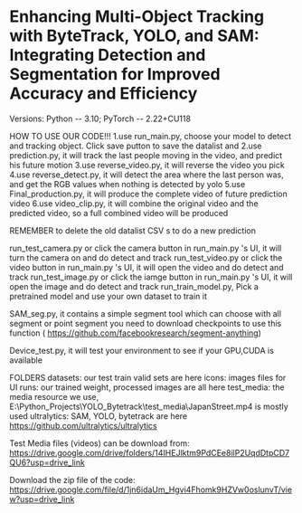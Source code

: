 # Enhancing Multi-Object Tracking with ByteTrack, YOLO, and SAM: Integrating Detection and Segmentation for Improved Accuracy and Efficiency

Versions:
Python -- 3.10;
PyTorch -- 2.22+CU118

HOW TO USE OUR CODE!!!
1.use run_main.py, choose your model to detect and tracking object. Click save putton to save the datalist and
2.use prediction.py, it will track the last people moving in the video, and predict his future motion
3.use reverse_video.py, it will reverse the video you pick
4.use reverse_detect.py, it will detect the area where the last person was, and get the RGB values when nothing is detected by yolo
5.use Final_production.py, it will produce the complete video of future prediction video
6.use video_clip.py, it will combine the original video and the predicted video, so a full combined video will be produced




REMEMBER to delete the old datalist CSV s to do a new prediction

run_test_camera.py or click the camera button in run_main.py 's UI, it will turn the camera on and do detect and track
run_test_video.py or click the video button in run_main.py 's UI, it will open the video and do detect and track
run_test_image.py or click the iamge button in run_main.py 's UI, it will open the image and do detect and track
run_train_model.py, Pick a pretrained model and use your own dataset to train it


SAM_seg.py, it contains a simple segment tool which can choose with all segment or point segment
you need to download checkpoints to use this function ( https://github.com/facebookresearch/segment-anything)

Device_test.py, it will test your environment to see if your GPU,CUDA is available

FOLDERS
datasets: our test train valid sets are here
icons: images files for UI
runs: our trained weight, processed images are all here
test_media: the media resource we use, E:\Python_Projects\YOLO_Bytetrack\test_media\JapanStreet.mp4 is mostly used
ultralytics: SAM, YOLO, bytetrack are here  https://github.com/ultralytics/ultralytics

Test Media files (videos) can be download from: https://drive.google.com/drive/folders/14IHEJlktm9PdCEe8ilP2UqdDtpCD7QU6?usp=drive_link

Download the zip file of the code: https://drive.google.com/file/d/1jn6idaUm_Hgvi4Fhomk9HZVw0oslunvT/view?usp=drive_link

